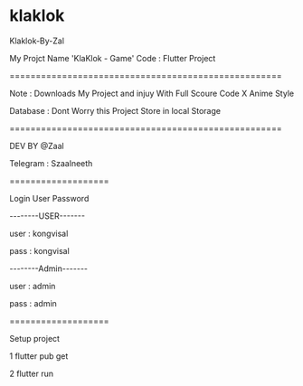 # klaklok


Klaklok-By-Zal


My Projct Name 'KlaKlok - Game'
Code : Flutter Project

====================================================

Note : Downloads My Project and injuy With Full Scoure Code X Anime Style

Database : Dont Worry this Project Store in local Storage

====================================================

DEV BY @Zaal

Telegram : Szaalneeth

===================

Login User Password

--------USER-------

user : kongvisal

pass : kongvisal

--------Admin-------

user : admin

pass : admin

===================

Setup project

1 flutter pub get

2 flutter run
